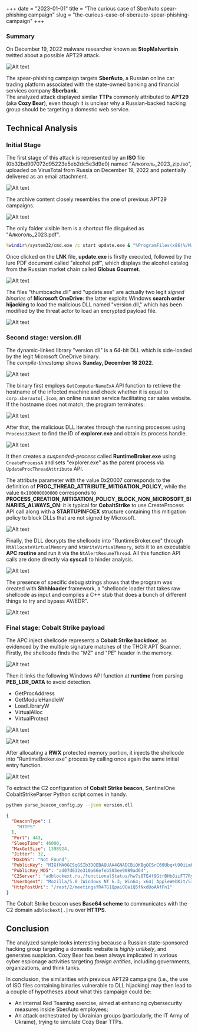 +++
date = "2023-01-01"
title = "The curious case of SberAuto spear-phishing campaign"
slug = "the-curious-case-of-sberauto-spear-phishing-campaign"
+++



### Summary
On December 19, 2022 malware researcher known as **StopMalvertisin** twitted about a possible APT29 attack.

![Alt text](image-0.png)

The spear-phishing campaign targets **SberAuto**, a Russian online car trading platform associated with the state-owned banking and financial services company **Sberbank**.  
The analyzed attack displayed similar **TTPs** commonly attributed to **APT29** (aka **Cozy Bear**), even though it is unclear why a Russian-backed hacking group should be targeting a domestic web service.


## Technical Analysis
### Initial Stage
The first stage of this attack is represented by an **ISO** file (0b32bd907072d95223e5eb2dc5e3d9e0) named "Алкоголь_2023_zip.iso", uploaded on VirusTotal from Russia on December 19, 2022 and potentially delivered as an email attachment.

![Alt text](image-1.png) 

The archive content closely resembles the one of previous APT29 campaigns.   

![Alt text](image-2.png)


The only folder visible item is a shortcut file disguised as "Алкоголь_2023.pdf". 

```cmd
%windir%/system32/cmd.exe /c start update.exe & "%ProgramFiles(x86)%/Microsoft/Edge/Application/msedge.exe" %cd%/alcohol.pdf
```

Once clicked on the **LNK** file, **update.exe** is firstly executed, followed by the lure PDF document called "alcohol.pdf", which displays the alcohol catalog from the Russian market chain called **Globus Gourmet**.   

![Alt text](image-3.png)

The files "thumbcache.dll" and "update.exe" are actually two legit *signed binaries* of **Microsoft OneDrive**: the latter exploits Windows **search order hijacking** to load the malicious DLL named "version.dll," which has been modified by the threat actor to load an encrypted payload file.

![Alt text](image-4.png)


### Second stage: version.dll
The dynamic-linked library "version.dll" is a 64-bit DLL which is side-loaded by the legit Microsoft OneDrive binary.  
The *compile-timestamp* shows **Sunday, December 18 2022**. 

![Alt text](image-5.png)

The binary first employs ```GetComputerNameExA``` API function to retrieve the hostname of the infected machine and check whether it is equal to ```corp.sberauto[.]com```, an online russian service facilitating car sales website.
If the hostname does not match, the program terminates.

![Alt text](image-7.png)

After that, the malicious DLL iterates through the running processes using ```Process32Next``` to find the ID of **explorer.exe** and obtain its process handle.

![Alt text](image-8.png)

It then creates a *suspended-process* called **RuntimeBroker.exe** using ```CreateProcessA``` and sets "explorer.exe" as the parent process via ```UpdateProcThreadAttribute``` API.

The attribute parameter with the value 0x20007 corresponds to the definition of **PROC_THREAD_ATTRIBUTE_MITIGATION_POLICY**, while the value ```0x100000000000``` corresponds to **PROCESS_CREATION_MITIGATION_POLICY_BLOCK_NON_MICROSOFT_BINARIES_ALWAYS_ON**: it is typical for **CobaltStrike** to use CreateProcess API call along with a **STARTUPINFOEX** structure containing this mitigation policy to block DLLs that are not signed by Microsoft.

![Alt text](image-9.png)


Finally, the DLL decrypts the shellcode into "RuntimeBroker.exe" through ```NtAllocateVirtualMemory``` and ```NtWriteVirtualMemory```, sets it to an executable **APC routine** and run it via the ```NtAlertResumeThread```.
All this function API calls are done directly via **syscall** to hinder analysis. 

![Alt text](image-10.png)

The presence of specific debug strings shows that the program was created with **Shhhloader** framework, a "shellcode loader that takes raw shellcode as input and compiles a C++ stub that does a bunch of different things to try and bypass AV/EDR".  

![Alt text](image-11.png)


### Final stage: Cobalt Strike payload
The APC inject shellcode represents a **Cobalt Strike backdoor**, as evidenced by the multiple signature matches of the THOR APT Scanner.  
Firstly, the shellcode finds the "MZ" and "PE" header in the memory.

![Alt text](image-12.png)

Then it links the following Windows API function at **runtime** from parsing **PEB_LDR_DATA** to avoid detection.
* GetProcAddress
* GetModuleHandleW
* LoadLibraryW
* VirtualAlloc
* VirtualProtect

![Alt text](image-13.png)

![Alt text](image-14.png)

After allocating a **RWX** protected memory portion, it injects the shellcode into "RuntimeBroker.exe" process by calling once again the same initial entry function.

![Alt text](image-15.png)

 To extract the C2 configuration of **Cobalt Strike beacon**, SentinelOne CobaltStrikeParser Python script comes in handy. 

 ```bash
 python parse_beacon_config.py --json version.dll
 ```

```json
{
  "BeaconType": [
    "HTTPS"
  ],
  "Port": 443,
  "SleepTime": 46000,
  "MaxGetSize": 1398924,
  "Jitter": 32,
  "MaxDNS": "Not Found",
  "PublicKey": "MIGfMA0GCSqGSIb3DQEBAQUAA4GNADCBiQKBgQCSrC60Ubq+U90iLmHldoLVFW6Bc7vLsQ12BXGcc2c8TQJbnaf8I9dm/dhdZPEoCwQKRbjD/2xlR4Vr/S7IGj1Sh8gKHfJXh96lIhR5W85/+Fdi0weqGbrx9mbu70Ir7bA0ar1vwK17RFIla7B24ffVWNTfsO4fuagDSmR6MSKK2wIDAQABAAAAAAAAAAAAAAAAAAAAAAAAAAAAAAAAAAAAAAAAAAAAAAAAAAAAAAAAAAAAAAAAAAAAAAAAAAAAAAAAAAAAAAAAAAAAAAAAAAAAAAAAAAAAAAAAAAAAAAAAAAAAAA==",
  "PublicKey_MD5": "ad07d632e310a66efeb503ee9089ad64",
  "C2Server": "adblockext.ru,/functionalStatus/hw7s8TE4f9GtrBHb8iiFT7RyIAuN",
  "UserAgent": "Mozilla/5.0 (Windows NT 6.3; Win64; x64) AppleWebKit/537.36 (KHTML, like Gecko) Chrome/91.0.4433.0 Safari/537.36",
  "HttpPostUri": "/rest/2/meetingsfR4TG1Qpai0Oa1Q5fNxdUoAAfFn1"
}
```

The Cobalt Strike beacon uses **Base64 scheme** to communicates with the C2 domain ```adblockext[.]ru``` over **HTTPS**.


## Conclusion
The analyzed sample looks interesting because a Russian state-sponsored hacking group targeting a domestic website is *highly unlikely*, and generates suspicion.
Cozy Bear has been always implicated in various cyber espionage activities targeting *foreign entities*, including governments, organizations, and think tanks.

In conclusion, the similarities with previous APT29 campaigns (i.e., the use of ISO files containing binaries vulnerable to DLL hijacking) may then lead to a couple of hypotheses about what this campaign could be:
* An internal Red Teaming exercise, aimed at enhancing cybersecurity measures inside SberAuto employees;
* An attack orchestrated by Ukrainian groups (particularly, the IT Army of Ukraine), trying to simulate Cozy Bear TTPs.  






























